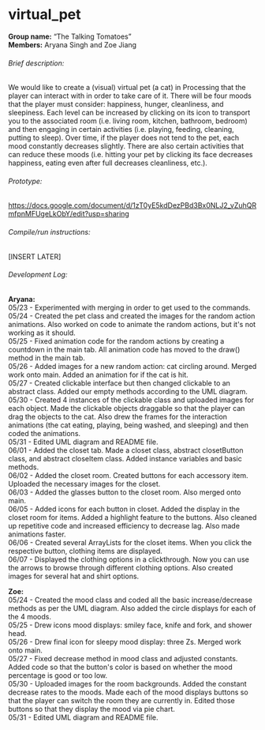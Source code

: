 # virtual_pet

**Group name:** “The Talking Tomatoes” <br>
**Members:** Aryana Singh and Zoe Jiang <br>

###### Brief description:
We would like to create a (visual) virtual pet (a cat) in Processing that the player can interact with in order to take care of it. There will be four moods that the player must consider: happiness, hunger, cleanliness, and sleepiness. Each level can be increased by clicking on its icon to transport you to the associated room (i.e. living room, kitchen, bathroom, bedroom) and then engaging in certain activities (i.e. playing, feeding, cleaning, putting to sleep). Over time, if the player does not tend to the pet, each mood constantly decreases slightly. There are also certain activities that can reduce these moods (i.e. hitting your pet by clicking its face decreases happiness, eating even after full decreases cleanliness, etc.).

###### Prototype:
https://docs.google.com/document/d/1zT0yE5kdDezPBd3Bx0NLJ2_vZuhQRmfpnMFUgeLkObY/edit?usp=sharing

###### Compile/run instructions:
[INSERT LATER]

###### Development Log:

**Aryana:** <br>
05/23 - Experimented with merging in order to get used to the commands. <br>
05/24 - Created the pet class and created the images for the random action animations. Also worked on code to animate the random actions, but it's not working as it should. <br>
05/25 - Fixed animation code for the random actions by creating a countdown in the main tab. All animation code has moved to the draw() method in the main tab. <br>
05/26 - Added images for a new random action: cat circling around. Merged work onto main. Added an animation for if the cat is hit. <br>
05/27 - Created clickable interface but then changed clickable to an abstract class. Added our empty methods according to the UML diagram. <br>
05/30 - Created 4 instances of the clickable class and uploaded images for each object. Made the clickable objects draggable so that the player can drag the objects to the cat. Also drew the frames for the interaction animations (the cat eating, playing, being washed, and sleeping) and then coded the animations. <br>
05/31 - Edited UML diagram and README file. <br>
06/01 - Added the closet tab. Made a closet class, abstract closetButton class, and abstract closeItem class. Added instance variables and basic methods. <br>
06/02 - Added the closet room. Created buttons for each accessory item. Uploaded the necessary images for the closet. <br>
06/03 - Added the glasses button to the closet room. Also merged onto main. <br>
06/05 - Added icons for each button in closet. Added the display in the closet room for items. Added a highlight feature to the
buttons. Also cleaned up repetitive code and increased efficiency to decrease lag. Also made animations faster. <br>
06/06 - Created several ArrayLists for the closet items. When you click the respective button, clothing items are displayed. <br>
06/07 - Displayed the clothing options in a clickthrough. Now you can use the arrows to browse through different clothing options.
Also created images for several hat and shirt options. <br>

**Zoe:** <br>
05/24 - Created the mood class and coded all the basic increase/decrease methods as per the UML diagram. Also added the circle displays for each of the 4 moods. <br>
05/25 - Drew icons mood displays: smiley face, knife and fork, and shower head. <br>
05/26 - Drew final icon for sleepy mood display: three Zs. Merged work onto main. <br>
05/27 - Fixed decrease method in mood class and adjusted constants. Added code so that the button's color is based on whether the mood percentage is good or too low. <br>
05/30 - Uploaded images for the room backgrounds. Added the constant decrease rates to the moods. Made each of the mood displays buttons so that the player can switch the room they are currently in. Edited those buttons so that they display the mood via pie chart. <br>
05/31 - Edited UML diagram and README file. <br>
